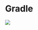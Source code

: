 # Gradle

[![](https://jitpack.io/v/zj565061763/aligner.svg)](https://jitpack.io/#zj565061763/aligner)
